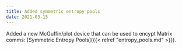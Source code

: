 ```yaml
---
title: Added symmetric entropy pools
date: 2021-03-15
---
```


Added a new McGuffin/plot device that can be used to encypt Matrix comms: [Symmetric Entropy Pools]({{< relref "entropy_pools.md" >}}).
